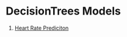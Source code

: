 # DecisionTrees Models

1. <a href="https://pulkitkinra01.github.io/DecisionTrees/HeartDieasesClassification/index.html">Heart Rate Prediciton</a>
